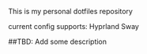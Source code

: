 This is my personal dotfiles repository

current config supports:
Hyprland
Sway

##TBD: Add some description


